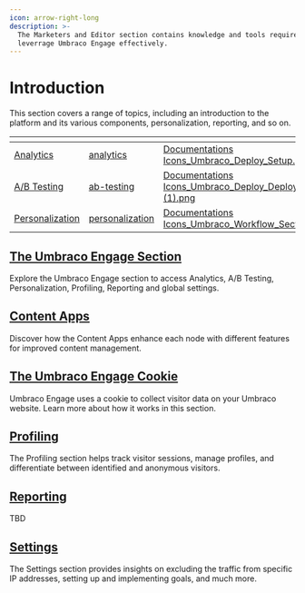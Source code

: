 ```yaml
---
icon: arrow-right-long
description: >-
  The Marketers and Editor section contains knowledge and tools required to
  leverrage Umbraco Engage effectively.
---
```


# Introduction

This section covers a range of topics, including an introduction to the platform and its various components, personalization, reporting, and so on.&#x20;

<table data-view="cards"><thead><tr><th></th><th data-hidden data-card-target data-type="content-ref"></th><th data-hidden data-card-cover data-type="files"></th></tr></thead><tbody><tr><td><a href="../analytics/">Analytics</a></td><td><a href="../analytics/">analytics</a></td><td><a href="../../.gitbook/assets/Documentations Icons_Umbraco_Deploy_Setup.png">Documentations Icons_Umbraco_Deploy_Setup.png</a></td></tr><tr><td><a href="../ab-testing/">A/B Testing</a></td><td><a href="../ab-testing/">ab-testing</a></td><td><a href="../../.gitbook/assets/Documentations Icons_Umbraco_Deploy_Deployment_Workflow (1).png">Documentations Icons_Umbraco_Deploy_Deployment_Workflow (1).png</a></td></tr><tr><td><a href="../personalization/">Personalization</a></td><td><a href="../personalization/">personalization</a></td><td><a href="../../.gitbook/assets/Documentations Icons_Umbraco_Workflow_Section_Overview.png">Documentations Icons_Umbraco_Workflow_Section_Overview.png</a></td></tr></tbody></table>

## [The Umbraco Engage Section](the-umarketingsuite-section.md)

Explore the Umbraco Engage section to access Analytics, A/B Testing, Personalization, Profiling, Reporting and global settings.

## [Content Apps](content-apps.md)

Discover how the Content Apps enhance each node with different features for improved content management.

## [The Umbraco Engage Cookie](the-umarketingsuite-cookie.md)

Umbraco Engage uses a cookie to collect visitor data on your Umbraco website. Learn more about how it works in this section.

## [Profiling](../profiling/)

The Profiling section helps track visitor sessions, manage profiles, and differentiate between identified and anonymous visitors.

## [Reporting](../reporting.md)

TBD

## [Settings](../settings/)

The Settings section provides insights on excluding the traffic from specific IP addresses, setting up and implementing goals, and much more.
